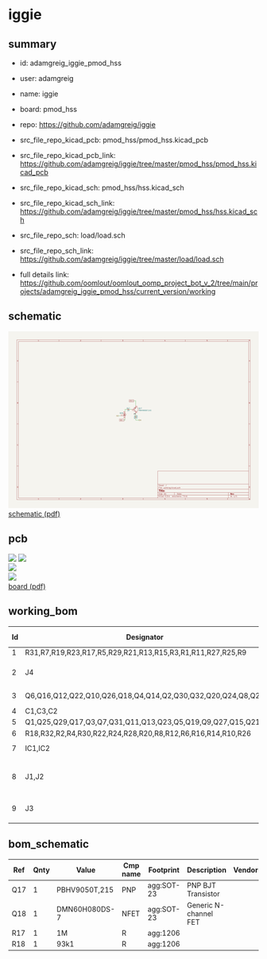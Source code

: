 # iggie
 
## summary 
* id: adamgreig_iggie_pmod_hss
* user: adamgreig
* name: iggie
* board: pmod_hss
* repo: https://github.com/adamgreig/iggie
* src_file_repo_kicad_pcb: pmod_hss/pmod_hss.kicad_pcb
* src_file_repo_kicad_pcb_link: https://github.com/adamgreig/iggie/tree/master/pmod_hss/pmod_hss.kicad_pcb
* src_file_repo_kicad_sch: pmod_hss/hss.kicad_sch
* src_file_repo_kicad_sch_link: https://github.com/adamgreig/iggie/tree/master/pmod_hss/hss.kicad_sch

* src_file_repo_sch: load/load.sch
* src_file_repo_sch_link: https://github.com/adamgreig/iggie/tree/master/load/load.sch
* full details link: https://github.com/oomlout/oomlout_oomp_project_bot_v_2/tree/main/projects/adamgreig_iggie_pmod_hss/current_version/working  

## schematic  
![](working_schematic_600.png)  
[schematic (pdf)](working_schematic.pdf) 






















## pcb  
![](working_3d_600.png) 
![](working_3d_front_600.png)  
![](working_3d_back_600.png)  
![](working_600.png)  
[board (pdf)](working.pdf)  

## working_bom
| Id | Designator | Footprint | Quantity | Designation | Supplier and ref |  | None | 
| --- | --- | --- | --- | --- | --- | --- | --- | 
| 1 | R31,R7,R19,R23,R17,R5,R29,R21,R13,R15,R3,R1,R11,R27,R25,R9 | 1206 | 16 | 1M |  |  | [''] | 
| 2 | J4 | DIL-254P-16 | 1 | ANODES |  |  | [''] | 
| 3 | Q6,Q16,Q12,Q22,Q10,Q26,Q18,Q4,Q14,Q2,Q30,Q32,Q20,Q24,Q8,Q28 | SOT-23 | 16 | DMN60H080DS-7 |  |  | [''] | 
| 4 | C1,C3,C2 | 0603 | 3 | 100n |  |  | [''] | 
| 5 | Q1,Q25,Q29,Q17,Q3,Q7,Q31,Q11,Q13,Q23,Q5,Q19,Q9,Q27,Q15,Q21 | SOT-23 | 16 | PBHV9050T,215 |  |  | [''] | 
| 6 | R18,R32,R2,R4,R30,R22,R24,R28,R20,R8,R12,R6,R16,R14,R10,R26 | 1206 | 16 | 93k1 |  |  | [''] | 
| 7 | IC1,IC2 | TSSOP-16 | 2 | 74HC595 |  |  | [''] | 
| 8 | J1,J2 | MOLEX-KK-254P-03 | 2 | HV |  |  | [''] | 
| 9 | J3 | DIL-254P-12 | 1 | PMOD |  |  | [''] | 


## bom_schematic
| Ref | Qnty | Value | Cmp name | Footprint | Description | Vendor | DNP | 
| --- | --- | --- | --- | --- | --- | --- | --- | 
| Q17 | 1 | PBHV9050T,215 | PNP | agg:SOT-23 | PNP BJT Transistor |  |  | 
| Q18 | 1 | DMN60H080DS-7 | NFET | agg:SOT-23 | Generic N-channel FET |  |  | 
| R17 | 1 | 1M | R | agg:1206 |  |  |  | 
| R18 | 1 | 93k1 | R | agg:1206 |  |  |  | 




